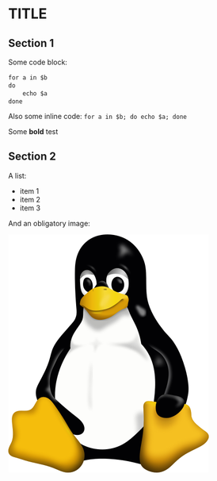# TITLE

## Section 1

Some code block:
```
for a in $b
do
	echo $a
done	
```

Also some inline code: `for a in $b; do echo $a; done`

Some **bold** test


## Section 2

A list:

* item 1
* item 2
* item 3

And an obligatory image:

![Tux](Tux.png "Tux")
